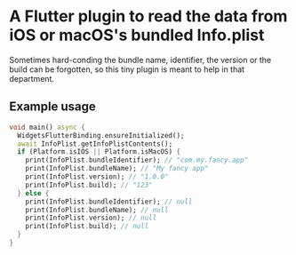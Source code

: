 # A Flutter plugin to read the data from iOS or macOS's bundled Info.plist

Sometimes hard-conding the bundle name, identifier, the version or the build
can be forgotten, so this tiny plugin is meant to help in that department.

## Example usage

```dart
void main() async {
  WidgetsFlutterBinding.ensureInitialized();
  await InfoPlist.getInfoPlistContents();
  if (Platform.isIOS || Platform.isMacOS) {
    print(InfoPlist.bundleIdentifier); // "com.my.fancy.app"
    print(InfoPlist.bundleName); // "My fancy app"
    print(InfoPlist.version); // "1.0.0"
    print(InfoPlist.build); // "123"
  } else {
    print(InfoPlist.bundleIdentifier); // null
    print(InfoPlist.bundleName); // null
    print(InfoPlist.version); // null
    print(InfoPlist.build); // null
  }
}
```
